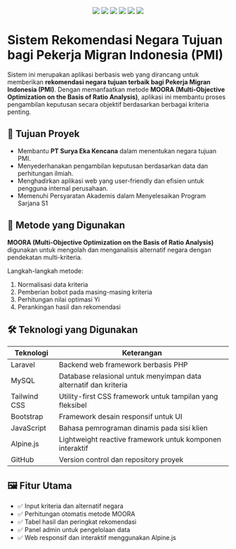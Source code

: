 <p align="center">
  <img src="https://img.shields.io/badge/Laravel-FF2D20?style=for-the-badge&logo=laravel&logoColor=white" />
  <img src="https://img.shields.io/badge/MySQL-00758F?style=for-the-badge&logo=mysql&logoColor=white" />
  <img src="https://img.shields.io/badge/Bootstrap-563D7C?style=for-the-badge&logo=bootstrap&logoColor=white" />
  <img src="https://img.shields.io/badge/Tailwind_CSS-38B2AC?style=for-the-badge&logo=tailwind-css&logoColor=white" />
  <img src="https://img.shields.io/badge/JavaScript-F7DF1E?style=for-the-badge&logo=javascript&logoColor=black" />
  <img src="https://img.shields.io/badge/Alpine.js-77C1D2?style=for-the-badge&logo=alpine.js&logoColor=black" />
</p>

# Sistem Rekomendasi Negara Tujuan bagi Pekerja Migran Indonesia (PMI)

Sistem ini merupakan aplikasi berbasis web yang dirancang untuk memberikan **rekomendasi negara tujuan terbaik bagi Pekerja Migran Indonesia (PMI)**. Dengan memanfaatkan metode **MOORA (Multi-Objective Optimization on the Basis of Ratio Analysis)**, aplikasi ini membantu proses pengambilan keputusan secara objektif berdasarkan berbagai kriteria penting.

## 🎯 Tujuan Proyek

- Membantu **PT Surya Eka Kencana** dalam menentukan negara tujuan PMI.
- Menyederhanakan pengambilan keputusan berdasarkan data dan perhitungan ilmiah.
- Menghadirkan aplikasi web yang user-friendly dan efisien untuk pengguna internal perusahaan.
- Memenuhi Persyaratan Akademis dalam Menyelesaikan Program Sarjana S1

## 🧠 Metode yang Digunakan

**MOORA (Multi-Objective Optimization on the Basis of Ratio Analysis)** digunakan untuk mengolah dan menganalisis alternatif negara dengan pendekatan multi-kriteria.

Langkah-langkah metode:
1. Normalisasi data kriteria
2. Pemberian bobot pada masing-masing kriteria
3. Perhitungan nilai optimasi Yi
4. Perankingan hasil dan rekomendasi

## 🛠️ Teknologi yang Digunakan

| Teknologi | Keterangan |
|-----------|------------|
| Laravel | Backend web framework berbasis PHP |
| MySQL | Database relasional untuk menyimpan data alternatif dan kriteria |
| Tailwind CSS | Utility-first CSS framework untuk tampilan yang fleksibel |
| Bootstrap | Framework desain responsif untuk UI |
| JavaScript | Bahasa pemrograman dinamis pada sisi klien |
| Alpine.js | Lightweight reactive framework untuk komponen interaktif |
| GitHub | Version control dan repository proyek |

## 🖼️ Fitur Utama

- ✅ Input kriteria dan alternatif negara
- ✅ Perhitungan otomatis metode MOORA
- ✅ Tabel hasil dan peringkat rekomendasi
- ✅ Panel admin untuk pengelolaan data
- ✅ Web responsif dan interaktif menggunakan Alpine.js
